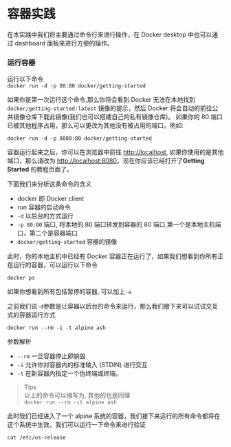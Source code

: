 # 容器实践

在本实践中我们将主要通过命令行来进行操作，在 Docker desktop 中也可以通过 dashboard 面板来进行方便的操作。

### 运行容器

运行以下命令  
`docker run -d -p 80:80 docker/getting-started`

如果你是第一次运行这个命令,那么你将会看到 Docker 无法在本地找到 `docker/getting-started:latest` 镜像的提示，然后 Docker 将会自动的前往公共镜像仓库下载此镜像(我们也可以搭建自己的私有镜像仓库)。
如果你的 80 端口已被其他程序占用，那么可以更改为其他没有被占用的端口。例如:

`docker run -d -p 8080:80 docker/getting-started`

容器运行起来之后，你可以在浏览器中前往 [http://localhost](http://localhost), 如果你使用的是其他端口，那么请改为 [http://localhost:8080](http://localhost:8080)。现在你应该已经打开了**Getting Started** 的教程页面了。

下面我们来分析这条命令的含义

- docker 即 Docker client
- run 容器的启动命令
- `-d` 以后台的方式运行
- `-p 80:80` 端口, 将本地的 80 端口转发到容器的 80 端口,第一个是本地主机端口，第二个是容器端口
- `docker/getting-started` 容器的镜像

此时，你的本地主机中已经有 Docker 容器正在运行了，如果我们想看到你所有正在运行的容器，可以运行以下命令

`docker ps`

如果你想看到所有包括暂停的容器, 可以加上`-a`

之前我们说`-d`参数是让容器以后台的命令来运行，那么我们接下来可以试试交互式的容器运行方式

`docker run --rm -i -t alpine ash`

参数解析

- `--rm` 一旦容器停止即销毁
- `-i` 允许你对容器内的标准输入 (STDIN) 进行交互
- `-t` 在新容器内指定一个伪终端或终端。

> Tips  
> 以上的命令可以缩写为, 其他的也是同理  
> `docker run --rm -it alpine ash`

此时我们已经进入了一个 alpine 系统的容器，我们接下来运行的所有命令都将在这个系统中生效。我们可以运行一下命令来进行验证

`cat /etc/os-release`
